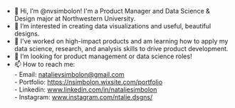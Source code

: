- 👋 Hi, I’m @nvsimbolon! I'm a Product Manager and Data Science & Design major at Northwestern University.
- 👀 I’m interested in creating data visualizations and useful, beautiful designs. 
- 🌱 I've worked on high-impact products and am learning how to apply my data science, research, and analysis skills to drive product development.
- 💞️ I’m looking for product management or data science roles!
- 📫 How to reach me: 
<br> - Email: natalievsimbolon@gmail.com
<br> - Portfolio: https://nsimbolon.wixsite.com/portfolio
<br> - Linkedin: www.linkedin.com/in/nataliesimbolon
<br> - Instagram: www.instagram.com/ntalie.dsgns/
